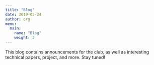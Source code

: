 ```yaml
---
title: "Blog"
date: 2019-02-24
author: org
menu:
  main:
    name: "Blog"
    weight: 2
---
```


This blog contains announcements for the club, as well as interesting technical papers, project, and more. Stay tuned!